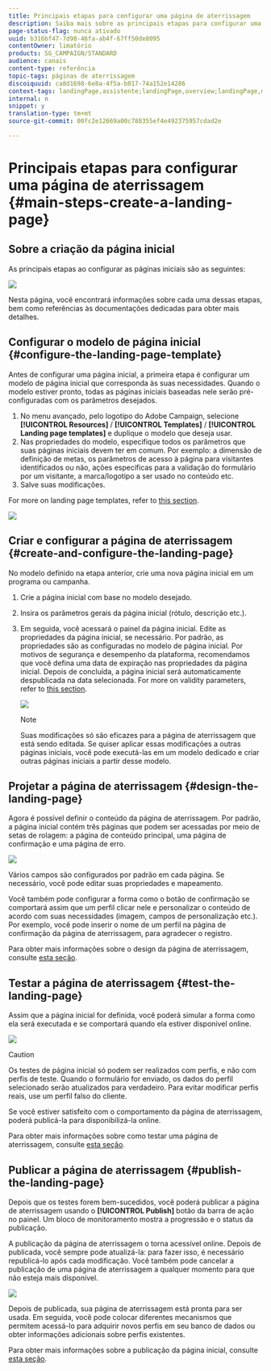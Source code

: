 ```yaml
---
title: Principais etapas para configurar uma página de aterrissagem
description: Saiba mais sobre as principais etapas para configurar uma página de aterrissagem
page-status-flag: nunca ativado
uuid: b316bf47-7d98-46fa-ab4f-67ff50de8095
contentOwner: limatório
products: SG_CAMPAIGN/STANDARD
audience: canais
content-type: referência
topic-tags: páginas de aterrissagem
discoiquuid: ca8d1698-6e8a-4f5a-b017-74a152e14286
context-tags: landingPage,assistente;landingPage,overview;landingPage,main
internal: n
snippet: y
translation-type: tm+mt
source-git-commit: 00fc2e12669a00c788355ef4e492375957cdad2e

---
```



# Principais etapas para configurar uma página de aterrissagem {#main-steps-create-a-landing-page}

## Sobre a criação da página inicial

As principais etapas ao configurar as páginas iniciais são as seguintes:

![](assets/lp_steps.png)

Nesta página, você encontrará informações sobre cada uma dessas etapas, bem como referências às documentações dedicadas para obter mais detalhes.

## Configurar o modelo de página inicial {#configure-the-landing-page-template}

Antes de configurar uma página inicial, a primeira etapa é configurar um modelo de página inicial que corresponda às suas necessidades. Quando o modelo estiver pronto, todas as páginas iniciais baseadas nele serão pré-configuradas com os parâmetros desejados.

1. No menu avançado, pelo logotipo do Adobe Campaign, selecione **[!UICONTROL Resources]** / **[!UICONTROL Templates]** / **[!UICONTROL Landing page templates]** e duplique o modelo que deseja usar.
1. Nas propriedades do modelo, especifique todos os parâmetros que suas páginas iniciais devem ter em comum.  Por exemplo: a dimensão de definição de metas, os parâmetros de acesso à página para visitantes identificados ou não, ações específicas para a validação do formulário por um visitante, a marca/logotipo a ser usado no conteúdo etc.
1. Salve suas modificações.

For more on landing page templates, refer to [this section](../../channels/using/about-landing-pages.md).

![](assets/lp-steps1.png)

## Criar e configurar a página de aterrissagem {#create-and-configure-the-landing-page}

No modelo definido na etapa anterior, crie uma nova página inicial em um programa ou campanha.

1. Crie a página inicial com base no modelo desejado.
1. Insira os parâmetros gerais da página inicial (rótulo, descrição etc.).
1. Em seguida, você acessará o painel da página inicial. Edite as propriedades da página inicial, se necessário. Por padrão, as propriedades são as configuradas no modelo de página inicial.
Por motivos de segurança e desempenho da plataforma, recomendamos que você defina uma data de expiração nas propriedades da página inicial. Depois de concluída, a página inicial será automaticamente despublicada na data selecionada. For more on validity parameters, refer to [this section](../../channels/using/sharing-a-landing-page.md#setting-up-validity-parameters).

   ![](assets/lp-steps3.png)

   >[!NOTE]
   >
   >Suas modificações só são eficazes para a página de aterrissagem que está sendo editada. Se quiser aplicar essas modificações a outras páginas iniciais, você pode executá-las em um modelo dedicado e criar outras páginas iniciais a partir desse modelo.

## Projetar a página de aterrissagem {#design-the-landing-page}

Agora é possível definir o conteúdo da página de aterrissagem. Por padrão, a página inicial contém três páginas que podem ser acessadas por meio de setas de rolagem: a página de conteúdo principal, uma página de confirmação e uma página de erro.

![](assets/lp-steps4.png)

Vários campos são configurados por padrão em cada página. Se necessário, você pode editar suas propriedades e mapeamento.

Você também pode configurar a forma como o botão de confirmação se comportará assim que um perfil clicar nele e personalizar o conteúdo de acordo com suas necessidades (imagem, campos de personalização etc.). Por exemplo, você pode inserir o nome de um perfil na página de confirmação da página de aterrissagem, para agradecer o registro.

Para obter mais informações sobre o design da página de aterrissagem, consulte [esta seção](../../channels/using/designing-a-landing-page.md).

## Testar a página de aterrissagem {#test-the-landing-page}

Assim que a página inicial for definida, você poderá simular a forma como ela será executada e se comportará quando ela estiver disponível online.

![](assets/lp-steps5.png)

>[!CAUTION]
>
>Os testes de página inicial só podem ser realizados com perfis, e não com perfis de teste. Quando o formulário for enviado, os dados do perfil selecionado serão atualizados para verdadeiro. Para evitar modificar perfis reais, use um perfil falso do cliente.

Se você estiver satisfeito com o comportamento da página de aterrissagem, poderá publicá-la para disponibilizá-la online.

Para obter mais informações sobre como testar uma página de aterrissagem, consulte [esta seção](../../channels/using/sharing-a-landing-page.md#testing-the-landing-page-).

## Publicar a página de aterrissagem {#publish-the-landing-page}

Depois que os testes forem bem-sucedidos, você poderá publicar a página de aterrissagem usando o **[!UICONTROL Publish]** botão da barra de ação no painel. Um bloco de monitoramento mostra a progressão e o status da publicação.

A publicação da página de aterrissagem o torna acessível online. Depois de publicada, você sempre pode atualizá-la: para fazer isso, é necessário republicá-lo após cada modificação. Você também pode cancelar a publicação de uma página de aterrissagem a qualquer momento para que não esteja mais disponível.

![](assets/lp-steps6.png)

Depois de publicada, sua página de aterrissagem está pronta para ser usada. Em seguida, você pode colocar diferentes mecanismos que permitem acessá-lo para adquirir novos perfis em seu banco de dados ou obter informações adicionais sobre perfis existentes.

Para obter mais informações sobre a publicação da página inicial, consulte [esta seção](../../channels/using/sharing-a-landing-page.md#publishing-a-landing-page).
